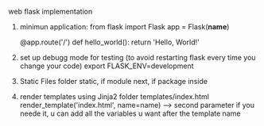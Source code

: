 web flask implementation


1) minimun application:
    from flask import Flask
    app = Flask(__name__)

    @app.route('/')
    def hello_world():
        return 'Hello, World!'

2) set up debugg mode for testing (to avoid restarting flask every time you change your code)
    export FLASK_ENV=development

3) Static Files
    folder static, if module next, if package inside

4) render templates using Jinja2
    folder templates/index.html
    render_template('index.html', name=name) --> second parameter if you neede it, u can add all the variables u want after the template  name
